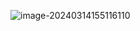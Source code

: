  ![image-20240314155116110](C:/Users/Lenovo/AppData/Roaming/Typora/typora-user-images/image-20240314155116110.png)